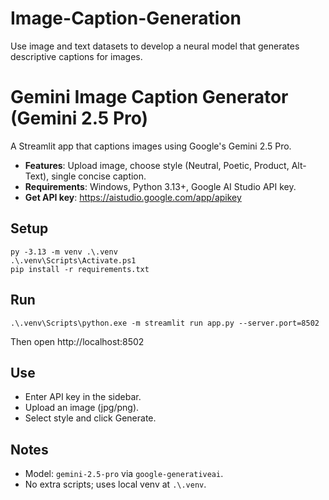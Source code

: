 # Image-Caption-Generation
 Use image and text datasets to develop a neural model that generates descriptive  captions for images.
# Gemini Image Caption Generator (Gemini 2.5 Pro)
A Streamlit app that captions images using Google's Gemini 2.5 Pro.

- **Features**: Upload image, choose style (Neutral, Poetic, Product, Alt-Text), single concise caption.
- **Requirements**: Windows, Python 3.13+, Google AI Studio API key.
- **Get API key**: https://aistudio.google.com/app/apikey

## Setup
```
py -3.13 -m venv .\.venv
.\.venv\Scripts\Activate.ps1
pip install -r requirements.txt
```

## Run
```
.\.venv\Scripts\python.exe -m streamlit run app.py --server.port=8502
```
Then open http://localhost:8502

## Use
- Enter API key in the sidebar.
- Upload an image (jpg/png).
- Select style and click Generate.

## Notes
- Model: `gemini-2.5-pro` via `google-generativeai`.
- No extra scripts; uses local venv at `.\.venv`.
